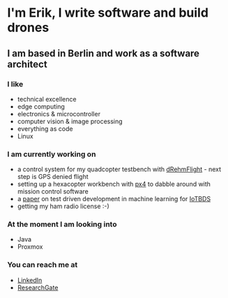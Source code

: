 # I'm Erik, I write software and build drones
## I am based in Berlin and work as a software architect

### I like
- technical excellence
- edge computing
- electronics & microcontroller
- computer vision & image processing
- everything as code
- Linux

### I am currently working on
- a control system for my quadcopter testbench with [dRehmFlight](https://github.com/eriklautenschlaeger/dRehmFlight) - next step is GPS denied flight
- setting up a hexacopter workbench with [px4](https://docs.px4.io/main/en/) to dabble around with mission control software
- a [paper](https://gist.github.com/eriklautenschlaeger/16f6f9918b6c4e2bdfbd82f1c97c429d) on test driven development in machine learning for [IoTBDS](https://iotbds.scitevents.org/)
- getting my ham radio license :-)

### At the moment I am looking into
- Java
- Proxmox

### You can reach me at
- [LinkedIn](https://www.linkedin.com/in/eriklautenschlaeger/)
- [ResearchGate](https://www.researchgate.net/profile/Erik-Lautenschlaeger)
